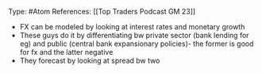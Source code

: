 Type: #Atom 
References: [[Top Traders Podcast GM 23]]


- FX can be modeled by looking at interest rates and monetary growth 
- These guys do it by differentiating bw private sector (bank lending for eg) and public (central bank expansionary policies)- the former is good for fx and the latter negative
- They forecast by looking at spread bw two 
